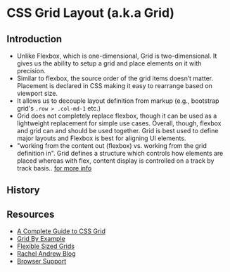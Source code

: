 # CSS Grid Layout (a.k.a Grid)

## Introduction
- Unlike Flexbox, which is one-dimensional, Grid is two-dimensional. It gives us the ability to setup a grid and place elements on it with precision.
- Similar to flexbox, the source order of the grid items doesn’t matter. Placement is declared in CSS making it easy to rearrange based on viewport size.
- It allows us to decouple layout definition from markup (e.g., bootstrap grid's `.row > .col-md-1` etc.)
- Grid does not completely replace flexbox, though it can be used as a lightweight replacement for simple use cases. Overall, though, flexbox and grid can and should be used together. Grid is best used to define major layouts and Flexbox is best for aligning UI elements.
 - "working from the content out (flexbox) vs. working from the grid definition in". Grid defines a structure which controls how elements are placed whereas with flex, content display is controlled on a track by track basis.. [for more info](https://rachelandrew.co.uk/archives/2016/03/30/should-i-use-grid-or-flexbox/)

## History


## Resources
- [A Complete Guide to CSS Grid](https://css-tricks.com/snippets/css/complete-guide-grid/)
- [Grid By Example](http://gridbyexample.com/examples/)
- [Flexible Sized Grids](https://rachelandrew.co.uk/archives/2016/04/12/flexible-sized-grids-with-auto-fill-and-minmax/)
- [Rachel Andrew Blog](https://rachelandrew.co.uk/archives/)
- [Browser Support](http://caniuse.com/#feat=css-grid)
